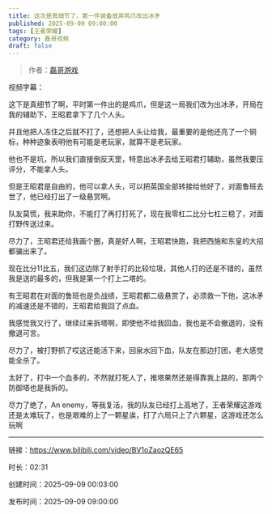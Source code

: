 ```yaml
---
title: 这次是真细节了，第一件装备放弃鸡爪改出冰矛
published: 2025-09-09 09:00:00
tags: [王者荣耀]
category: 磊哥视频
draft: false
---
```



> 作者：[磊哥游戏](https://space.bilibili.com/268941858?spm_id_from=333.788.upinfo.head.click)

视频字幕：

这下是真细节了啊，平时第一件出的是鸡爪，但是这一局我们改为出冰矛，开局在我的辅助下，王昭君拿下了几个人头。

并且他把人冻住之后就不打了，还想把人头让给我，最重要的是他还亮了一个铜标，种种迹象表明他有可能是老玩家，就算不是老玩家。

他也不是坑，所以我们直接倒反天罡，特意出冰矛去给王昭君打辅助，虽然我要压评分，不能拿人头。

但是王昭君是自由的，他可以拿人头，可以把英国全部转接给他好了，对面鲁班去世了，他已经打出了一级悬赏啊。

队友莫慌，我来助你，不能打了再打打死了，现在我零杠二比分七杠三稳了，对面打野传送过来。

尽力了，王昭君还给我画个圈，真是好人啊，王昭君快跑，我把西施和东皇的大招都骗出来了。

现在比分11比五，我们这边除了射手打的比较垃圾，其他人打的还是不错的，虽然我是送的最多的，但我是第一个打上二塔的。

有王昭君在对面的鲁班也是负战绩，王昭君都二级悬赏了，必须救一下他，这冰矛的减速还是不错的，王昭君给我回了点血。

我感觉我又行了，继续过来拆塔啊，即使他不给我回血，我也是不会撤退的，没有撤退可言。

尽力了，被打野抓了哎这还能活下来，回泉水回下血，队友在那边打团，老大感觉能全杀了。

太好了，打中一个血多的，不然就打死人了，推塔果然还是得靠我上路的，那两个防御塔也是我拆的。

尽力了绝了，An enemy，等我复活，我的队友已经打上高地了，王者荣耀这游戏还是太难玩了，也是艰难的上了一颗星诶，打了六局只上了六颗星，这游戏还怎么玩啊

---


链接：https://www.bilibili.com/video/BV1oZaozQE65



时长：02:31

创建时间：2025-09-09 00:03:00

发布时间：2025-09-09 09:00:00
